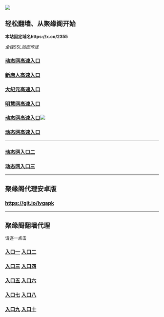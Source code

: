 
![](https://raw.githubusercontent.com/hao369/a/master/j.jpg)



## 轻松翻墙、从聚缘阁开始

**本站固定域名https://x.co/2355**

_全程SSL加密传送_

### [动态网高速入口](https://lblfmngcl1.execute-api.us-east-2.amazonaws.com/ewt2525y/?id=2)

### [新唐人高速入口](https://lblfmngcl1.execute-api.us-east-2.amazonaws.com/ewt2525y/?id=5)

### [大纪元高速入口](https://lblfmngcl1.execute-api.us-east-2.amazonaws.com/ewt2525y/?id=7)

### [明慧网高速入口](https://lblfmngcl1.execute-api.us-east-2.amazonaws.com/ewt2525y/?id=3)

### [动态网高速入口](https://x.co/98857478)![](https://raw.githubusercontent.com/hao369/a/master/jygtj.gif)

### [动态网高速入口](https://x.co/ret43)



***

### [动态网入口二](https://x.co/ddg)

### [动态网入口三]( https://x.co/ddf)



***



##  聚缘阁代理安卓版

### https://git.io/jygapk


***


## 聚缘阁翻墙代理 

请逐一点击

### **[入口一](https://f5jfy2vrvd.execute-api.ap-northeast-2.amazonaws.com/325267)** **[入口二]( https://ey60eln670.execute-api.ap-northeast-2.amazonaws.com/968852f53)**


### **[入口三](https://s3-ap-southeast-1.amazonaws.com/jyg4/jyg.html)**  **[入口四](https://s3-ap-northeast-1.amazonaws.com/jyg9/jyg.html)**

### **[入口五](https://s3.ap-south-1.amazonaws.com/jyg5/jyg.html)**  **[入口六](https://s3-us-west-2.amazonaws.com/jyg7/jyg.html)**


###  **[入口七](https://s3-us-west-1.amazonaws.com/jyg6/jyg.html)**  **[入口八](https://s3-eu-west-1.amazonaws.com/jyg8/jyg.html)**


###  **[入口九](https://s3.eu-central-1.amazonaws.com/jyg3/jyg.html)**  **[入口十](https://s3-ap-southeast-2.amazonaws.com/jyg1/jyg.html)**




